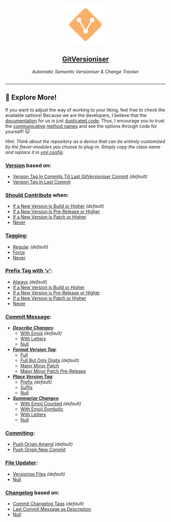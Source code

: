<div align="center" style="margin-bottom: 30px;">
    <img src="./img/logo.png" style="height: 128px; width; 128px;"/>
    <h2 align="center"><a href="https://github.com/Luzkan/GitVersioniser">GitVersioniser</a></h2>
    <div>
        <i>Automatic Semantic Versioniser & Change Tracker</code></i>
    </div>
</div>

---

## 🔭 **Explore More!**

If you want to adjust the way of working to your liking, feel free to check the available options! Because we are the developers, I believe that the [documentation](https://luzkan.github.io/smells/what-comment) for us is just [duplicated code](https://luzkan.github.io/smells/duplicated-code). Thus, I encourage you to trust the [communicative](https://luzkan.github.io/smells/uncommunicative-name) [method names](https://luzkan.github.io/smells/fallacious-method-name) and see the options through code for yourself! 🐱

_Hint: Think about the repository as a device that can be entirely customized by the flavor-modules you choose to plug-in. Simply copy the class name and replace it in [yml config](../docs/example/GitVersioniser.yml)._

### [**Version**](../src/gitversioniser/domain/versioniser/routines/version/) based on:

- [Version Tag In Commits Till Last GitVersioniser Commit](../src/gitversioniser/domain/versioniser/routines/version/core/version_tag_in_commits_till_last_git_versioniser_commit.py) _(default)_
- [Version Tag In Last Commit](../src/gitversioniser/domain/versioniser/routines/version/core/version_tag_in_last_commit.py)

### [**Should Contribute**](../src/gitversioniser/domain/versioniser/routines/version/) when:

- [If a New Version Is Build or Higher](../src/gitversioniser/domain/versioniser/routines/should_contribute/core/if_new_version_is_build_or_higher.py) _(default)_
- [If a New Version Is Pre-Release or Higher](../src/gitversioniser/domain/versioniser/routines/should_contribute/core/if_new_version_is_prerelease_or_higher.py)
- [If a New Version Is Patch or Higher](../src/gitversioniser/domain/versioniser/routines/should_contribute/core/if_new_version_is_patch_or_higher.py)
- [Never](../src/gitversioniser/domain/versioniser/routines/should_contribute/core/never.py)

### [**Tagging**](../src/gitversioniser/domain/versioniser/routines/tagging/):

- [Regular](../src/gitversioniser/domain/versioniser/routines/tagging/core/regular.py) _(default)_
- [Force](../src/gitversioniser/domain/versioniser/routines/tagging/core/force.py)
- [Never](../src/gitversioniser/domain/versioniser/routines/tagging/core/never.py)

### [**Prefix Tag with '`v`'**](../src/gitversioniser/domain/versioniser/routines/tagging/):

- [Always](../src/gitversioniser/domain/versioniser/routines/prefix_tag_with_v/core/always.py) _(default)_
- [If a New Version is Build or Higher](../src/gitversioniser/domain/versioniser/routines/prefix_tag_with_v/core/if_new_version_is_build_or_higher.py)
- [If a New Version is Pre-Release or Higher](../src/gitversioniser/domain/versioniser/routines/prefix_tag_with_v/core/if_new_version_is_prerelease_or_higher.py)
- [If a New Version is Patch or Higher](../src/gitversioniser/domain/versioniser/routines/prefix_tag_with_v/core/if_new_version_is_patch_or_higher.py)
- [Never](../src/gitversioniser/domain/versioniser/routines/prefix_tag_with_v/core/never.py)

### [**Commit Message**](../src/gitversioniser/domain/versioniser/routines/commit_message/):

- _[**Describe Changes**](../src/gitversioniser/domain/versioniser/routines/commit_message/describe_changes/)_:
  - [With Emoji](../src/gitversioniser/domain/versioniser/routines/commit_message/describe_changes/with_emoji.py) _(default)_
  - [With Letters](../src/gitversioniser/domain/versioniser/routines/commit_message/describe_changes/with_letters.py)
  - [Null](../src/gitversioniser/domain/versioniser/routines/commit_message/describe_changes/null.py)
- _[**Format Version Tag**](../src/gitversioniser/domain/versioniser/routines/commit_message/format_version_tag/)_:
  - [Full](../src/gitversioniser/domain/versioniser/routines/commit_message/format_version_tag/full.py)
  - [Full But Only Digits](../src/gitversioniser/domain/versioniser/routines/commit_message/format_version_tag/full_but_only_digits.py) _(default)_
  - [Major Minor Patch](../src/gitversioniser/domain/versioniser/routines/commit_message/format_version_tag/major_minor_patch.py)
  - [Major Minor Patch Pre-Release](../src/gitversioniser/domain/versioniser/routines/commit_message/format_version_tag/major_minor_patch_prerelease.py)
- _[**Place Version Tag**](../src/gitversioniser/domain/versioniser/routines/commit_message/place_version_tag/)_:
  - [Prefix](../src/gitversioniser/domain/versioniser/routines/commit_message/place_version_tag/prefix.py) _(default)_
  - [Suffix](../src/gitversioniser/domain/versioniser/routines/commit_message/place_version_tag/suffix.py)
  - [Null](../src/gitversioniser/domain/versioniser/routines/commit_message/place_version_tag/null.py)
- _[**Summarize Changes**](../src/gitversioniser/domain/versioniser/routines/commit_message/summarize_changes/)_:
  - [With Emoji Counted](../src/gitversioniser/domain/versioniser/routines/commit_message/summarize_changes/with_emoji_counted.py) _(default)_
  - [With Emoji Symbolic](../src/gitversioniser/domain/versioniser/routines/commit_message/summarize_changes/with_emoji_symbolic.py)
  - [With Letters](../src/gitversioniser/domain/versioniser/routines/commit_message/summarize_changes/with_letters.py)
  - [Null](../src/gitversioniser/domain/versioniser/routines/commit_message/summarize_changes/null.py)

### [**Commiting**](../src/gitversioniser/domain/versioniser/routines/commiting/):

- [Push Origin Amend](../src/gitversioniser/domain/versioniser/routines/commiting/core/push_origin_amend.py) _(default)_
- [Push Origin New Commit](../src/gitversioniser/domain/versioniser/routines/commiting/core/push_origin_new_commit.py)

### [**File Updater**](../src/gitversioniser/domain/versioniser/routines/file_updater/):

- [Versionise Files](../src/gitversioniser/domain/versioniser/routines/file_updater/core/versionise_files.py) _(default)_
- [Null](../src/gitversioniser/domain/versioniser/routines/file_updater/core/null.py)

### [**Changelog**](../src/gitversioniser/domain/versioniser/routines/changelog/) based on:

- [Commit Changelog Tags](../src/gitversioniser/domain/versioniser/routines/changelog/core/commit_change_tags/commit_change_tags.py) _(default)_
- [Last Commit Message as Description](../src/gitversioniser/domain/versioniser/routines/changelog/core/last_commit_message_as_description/last_commit_message_as_description.py)
- [Null](../src/gitversioniser/domain/versioniser/routines/changelog/core/null/null.py)
